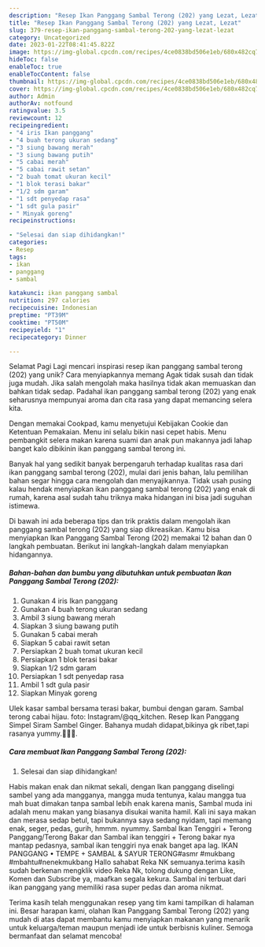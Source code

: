 ```yaml
---
description: "Resep Ikan Panggang Sambal Terong (202) yang Lezat, Lezat"
title: "Resep Ikan Panggang Sambal Terong (202) yang Lezat, Lezat"
slug: 379-resep-ikan-panggang-sambal-terong-202-yang-lezat-lezat
category: Uncategorized
date: 2023-01-22T08:41:45.822Z
image: https://img-global.cpcdn.com/recipes/4ce0838bd506e1eb/680x482cq70/ikan-panggang-sambal-terong-202-foto-resep-utama.jpg
hideToc: false
enableToc: true
enableTocContent: false
thumbnail: https://img-global.cpcdn.com/recipes/4ce0838bd506e1eb/680x482cq70/ikan-panggang-sambal-terong-202-foto-resep-utama.jpg
cover: https://img-global.cpcdn.com/recipes/4ce0838bd506e1eb/680x482cq70/ikan-panggang-sambal-terong-202-foto-resep-utama.jpg
author: Admin
authorAv: notfound
ratingvalue: 3.5
reviewcount: 12
recipeingredient:
- "4 iris Ikan panggang"
- "4 buah terong ukuran sedang"
- "3 siung bawang merah"
- "3 siung bawang putih"
- "5 cabai merah"
- "5 cabai rawit setan"
- "2 buah tomat ukuran kecil"
- "1 blok terasi bakar"
- "1/2 sdm garam"
- "1 sdt penyedap rasa"
- "1 sdt gula pasir"
- " Minyak goreng"
recipeinstructions:

- "Selesai dan siap dihidangkan!"
categories:
- Resep
tags:
- ikan
- panggang
- sambal

katakunci: ikan panggang sambal 
nutrition: 297 calories
recipecuisine: Indonesian
preptime: "PT39M"
cooktime: "PT50M"
recipeyield: "1"
recipecategory: Dinner

---
```



Selamat Pagi Lagi mencari inspirasi resep ikan panggang sambal terong (202) yang unik? Cara menyiapkannya memang Agak tidak susah dan tidak juga mudah. Jika salah mengolah maka hasilnya tidak akan memuaskan dan bahkan tidak sedap. Padahal ikan panggang sambal terong (202) yang enak seharusnya mempunyai aroma dan cita rasa yang dapat memancing selera kita.


Dengan memakai Cookpad, kamu menyetujui Kebijakan Cookie dan Ketentuan Pemakaian. Menu ini selalu bikin nasi cepet habis. Menu pembangkit selera makan karena suami dan anak pun makannya jadi lahap banget kalo dibikinin ikan panggang sambal terong ini.

Banyak hal yang sedikit banyak berpengaruh terhadap kualitas rasa dari ikan panggang sambal terong (202), mulai dari jenis bahan, lalu pemilihan bahan segar hingga cara mengolah dan menyajikannya. Tidak usah pusing kalau hendak menyiapkan ikan panggang sambal terong (202) yang enak di rumah, karena asal sudah tahu triknya maka hidangan ini bisa jadi suguhan istimewa.


Di bawah ini ada beberapa tips dan trik praktis dalam mengolah ikan panggang sambal terong (202) yang siap dikreasikan. Kamu bisa menyiapkan Ikan Panggang Sambal Terong (202) memakai 12 bahan dan 0 langkah pembuatan. Berikut ini langkah-langkah dalam menyiapkan hidangannya.

<!--inarticleads1-->

##### Bahan-bahan dan bumbu yang dibutuhkan untuk pembuatan Ikan Panggang Sambal Terong (202):

1. Gunakan 4 iris Ikan panggang
1. Gunakan 4 buah terong ukuran sedang
1. Ambil 3 siung bawang merah
1. Siapkan 3 siung bawang putih
1. Gunakan 5 cabai merah
1. Siapkan 5 cabai rawit setan
1. Persiapkan 2 buah tomat ukuran kecil
1. Persiapkan 1 blok terasi bakar
1. Siapkan 1/2 sdm garam
1. Persiapkan 1 sdt penyedap rasa
1. Ambil 1 sdt gula pasir
1. Siapkan  Minyak goreng


Ulek kasar sambal bersama terasi bakar, bumbui dengan garam. Sambal terong cabai hijau. foto: Instagram/@qq_kitchen. Resep Ikan Panggang Simpel Siram Sambel Ginger. Bahanya mudah didapat,bikinya gk ribet,tapi rasanya yummy.🤤🤤🤤. 

<!--inarticleads2-->

##### Cara membuat Ikan Panggang Sambal Terong (202):


1. Selesai dan siap dihidangkan!

Habis makan enak dan nikmat sekali, dengan Ikan panggang diselingi sambel yang ada mangganya, mangga muda tentunya, kalau mangga tua mah buat dimakan tanpa sambal lebih enak karena manis, Sambal muda ini adalah menu makan yang biasanya disukai wanita hamil. Kali ini saya makan dan merasa sedap betul, tapi bukannya saya sedang nyidam, tapi memang enak, seger, pedas, gurih, hmmm. nyummy. Sambal Ikan Tenggiri + Terong Panggang/Terong Bakar dan Sambal ikan tenggiri + Terong bakar nya mantap pedasnya, sambal ikan tenggiri nya enak banget apa lag. IKAN PANGGANG • TEMPE + SAMBAL &amp; SAYUR TERONG#asmr #mukbang #mbahtu#nenekmukbang Hallo sahabat Reka NK semuanya.terima kasih sudah berkenan mengklik video Reka Nk, tolong dukung dengan Like, Komen dan Subscribe ya, maafkan segala kekura. Sambal ini terbuat dari ikan panggang yang memiliki rasa super pedas dan aroma nikmat. 

Terima kasih telah menggunakan resep yang tim kami tampilkan di halaman ini. Besar harapan kami, olahan Ikan Panggang Sambal Terong (202) yang mudah di atas dapat membantu kamu menyiapkan makanan yang menarik untuk keluarga/teman maupun menjadi ide untuk berbisnis kuliner. Semoga bermanfaat dan selamat mencoba!
